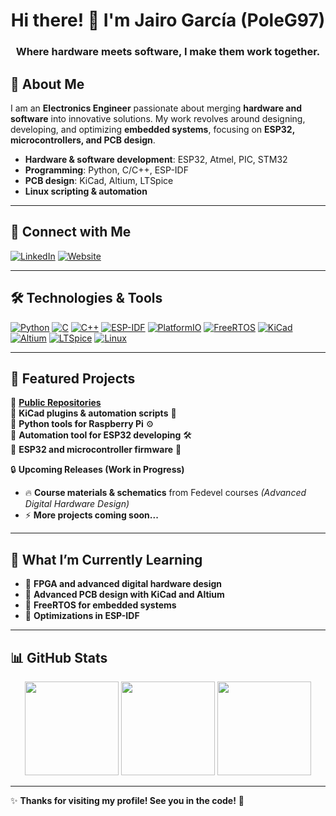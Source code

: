 <h1 align="center">Hi there! 👋 I'm Jairo García (PoleG97)</h1>
<h3 align="center">Where hardware meets software, I make them work together.</h3>



## 🔧 About Me  
I am an **Electronics Engineer** passionate about merging **hardware and software** into innovative solutions. My work revolves around designing, developing, and optimizing **embedded systems**, focusing on **ESP32, microcontrollers, and PCB design**.  

- **Hardware & software development**: ESP32, Atmel, PIC, STM32  
- **Programming**: Python, C/C++, ESP-IDF  
- **PCB design**: KiCad, Altium, LTSpice  
- **Linux scripting & automation**  

---

## 🔗 Connect with Me  
[![LinkedIn](https://img.shields.io/badge/LinkedIn-Jairo%20García-0A66C2?style=for-the-badge&logo=linkedin&logoColor=white)](www.linkedin.com/in/jairo-garcia-glez)
[![Website](https://img.shields.io/badge/Website-hardlabs.net-F26D20?style=for-the-badge&logo=firefox&logoColor=white)](https://hardlabs.net/)



---

## 🛠️ Technologies & Tools  

[![Python](https://img.shields.io/badge/Python-3776AB?style=for-the-badge&logo=python&logoColor=white)](https://www.python.org/)
[![C](https://img.shields.io/badge/C-00599C?style=for-the-badge&logo=c&logoColor=white)](https://en.wikipedia.org/wiki/C_(programming_language))
[![C++](https://img.shields.io/badge/C++-00599C?style=for-the-badge&logo=c%2B%2B&logoColor=white)](https://isocpp.org/)
[![ESP-IDF](https://img.shields.io/badge/ESP--IDF-FF0000?style=for-the-badge&logo=espressif&logoColor=white)](https://docs.espressif.com/projects/esp-idf/en/latest/)
[![PlatformIO](https://img.shields.io/badge/PlatformIO-FF6600?style=for-the-badge&logo=platformio&logoColor=white)](https://platformio.org/)
[![FreeRTOS](https://img.shields.io/badge/FreeRTOS-0080FF?style=for-the-badge&logo=freertos&logoColor=white)](https://www.freertos.org/)
[![KiCad](https://img.shields.io/badge/KiCad-0078D7?style=for-the-badge&logo=kicad&logoColor=white)](https://www.kicad.org/)
[![Altium](https://img.shields.io/badge/Altium-000000?style=for-the-badge&logo=altium-designer&logoColor=white)](https://www.altium.com/)
[![LTSpice](https://img.shields.io/badge/LTSpice-FF4500?style=for-the-badge)](https://www.analog.com/en/design-center/design-tools-and-calculators/ltspice-simulator.html)
[![Linux](https://img.shields.io/badge/Linux-FCC624?style=for-the-badge&logo=linux&logoColor=black)](https://www.linux.org/)

---

## 📂 Featured Projects  

📡 **[Public Repositories](https://github.com/PoleG97?tab=repositories)**  
🔹 **KiCad plugins & automation scripts** 🔌  
🔹 **Python tools for Raspberry Pi** ⚙️  
🔹 **Automation tool for ESP32 developing** 🛠️   
🔹 **ESP32 and microcontroller firmware** 📡  

🔒 **Upcoming Releases (Work in Progress)**  
- 🔥 **Course materials & schematics** from Fedevel courses *(Advanced Digital Hardware Design)*  
- ⚡ **More projects coming soon...**  

---

## 🚀 What I’m Currently Learning  
- 🔹 **FPGA and advanced digital hardware design**  
- 🔹 **Advanced PCB design with KiCad and Altium**  
- 🔹 **FreeRTOS for embedded systems**  
- 🔹 **Optimizations in ESP-IDF**  

---

## 📊 GitHub Stats  

<p align="center">
  <img src="https://github-readme-stats.vercel.app/api?username=PoleG97&show_icons=true&theme=dark" height="150"/>
  <img src="https://github-readme-stats.vercel.app/api/top-langs/?username=PoleG97&layout=compact&theme=dark" height="150"/>
  <img src="https://github-readme-streak-stats.herokuapp.com/?user=PoleG97&theme=dark&hide_border=true" height="150"/>
</p>

---

✨ **Thanks for visiting my profile! See you in the code!** 🚀  
